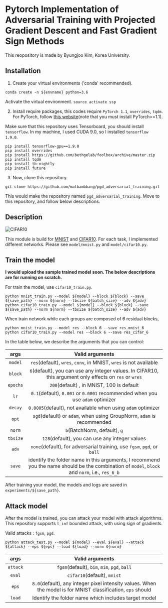 # Pytorch Implementation of Adversarial Training with Projected Gradient Descent and Fast Gradient Sign Methods
This reopository is made by Byungjoo Kim, Korea University.

## Installation
1. Create your virtual environments ('conda' recommended).

```conda create -n ${envname} python=3.6```

Activate the virtual environment.
```source activate ssp```

2. Install require packages, this codes require `PyTorch 1.1`, `overrides`, `tqdm`.
For PyTorch, follow [this website](https://pytorch.org/)(note that you must install PyTorch>=1.1).

Make sure that this repository uses Tensorboard, you should install `tensorflow`.
In my machine, I used CUDA 9.0, so I installed `tensorflow 1.9.0`.

```
pip install tensorflow-gpu==1.9.0
pip install overrides
pip install https://github.com/bethgelab/foolbox/archive/master.zip
pip install tqdm
pip install tb-nightly
pip install future
```

3. Now, clone this repository.
```
git clone https://github.com/matbambbang/pgd_adversarial_training.git
```

This would make the repository named `pgd_adversarial_training`.
Move to this repository, and follow below descriptions.

## Description
![CIFAR10](/images/SSP-cifar.png)

This module is build for [MNIST](http://yann.lecun.com/exdb/mnist/) and [CIFAR10](https://www.cs.toronto.edu/~kriz/cifar.html).
For each task, I implemented different networks.
Please see `model/mnist.py` and `model/cifar10.py`.

## Train the model
**I would upload the sample trained model soon. The below descriptions are for running on scratch.**

For train the model, use `cifar10_train.py`.

```
python mnist_train.py --model ${model} --block ${block} --save ${save_path} --norm ${norm} --tbsize ${batch_size} --adv ${adv}
python cifar10_train.py --model ${model} --block ${block} --save ${save_path} --norm ${norm} --tbsize ${batch_size} --adv ${adv}
```

When train network while each groups are composed of  6 residual blocks,
```
python mnist_train.py --model res --block 6 --save res_mnist_6
python cifar10_train.py --model res --block 6 --save res_cifar_6
```

In the table below, we describe the arguments that you can control:

| args | Valid arguments |
|:----:|:---------------:|
| `model` | `res`(default), `wres`, `conv`, in MNIST, `wres` is not available |
| `block` | `6`(default), you can use any integer values. In CIFAR10, this argument only effects on `res` or `wres` |
| `epochs` | `200`(default) , in MNIST, 100 is default |
| `lr` | `0.1`(default), `0.001` or `0.0001` recommended when you use `adam` optimizer |
| `decay` | `0.0005`(default), not available when using `adam` optimizer |
| `opt` | `sgd`(default) or `adam`, when using GroupNorm, `adam` is recommended |
| `norm` | `b`(BatchNorm, default), `g` |
| `tbsize` | `128`(default), you can use any integer values |
| `adv` | `none`(default), for adversarial training, use `fgsm`, `pgd`, or `ball` |
| `save` | identify the folder name in this arguments, I recommend you the name should be the combination of `model`, `block` and `norm`, i.e., `res_6_b` |

After training your model, the models and logs are saved in `experiments/${save_path}`.

## Attack model

After the model is trained, you can attack your model with attack algorithms.
This repository supports `l_inf` bounded attack, with using sign of gradients.

Valid attacks : `fgsm`, `pgd`.

```
python attack_test.py --model ${model} --eval ${eval} --attack ${attack} --eps ${eps} --load ${load} --norm ${norm}
```

| args | Valid arguments |
|:----:|:---------------:|
| `attack` | `fgsm`(default), `bim`, `mim`, `pgd`, `ball` |
| `eval` | `cifar10`(default), `mnist` |
| `eps` | `8.0`(default), any integer pixel intensity values. When the model is for MNIST classification, `eps` should |
| `load` | Identify the folder name which includes target model |

